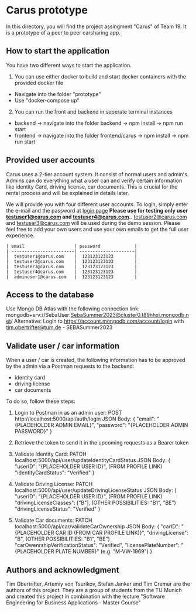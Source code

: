 # Carus prototype

In this directory, you will find the project assingment "Carus" of Team 19. It is a prototype of a peer to peer carsharing app.


## How to start the application

You have two different ways to start the application.

1. You can use either docker to build and start docker containers with the provided docker file 
- Navigate into the folder "prototype"
- Use "docker-compose up"

2. You can run the front and backend in seperate terminal instances
- backend -> navigate into the folder backend -> npm install -> npm run start
- frontend -> navigate into the folder frontend/carus -> npm install -> npm run start

## Provided user accounts

Carus uses a 2-tier account system. It consist of normal users and admin's. Admins can do everything what a user can and verify certain information like identity Card, driving license, car documents. This is crucial for the rental process and will be explained in details later.

We will provide you with four different user accounts. To login, simply enter the e-mail and the password at [login page](http://localhost:3000/login) **Please use for testing only user testuser1@carus.com and testuser4@carus.com.**. testuser2@carus.com and testuser3@carus.com will be used during the demo session. Please feel free to add your own users and use your own emails to get the full user experience.

```
| email                   | password             |
| ------------------------| ---------------------|
|  testuser1@carus.com    |  123123123123        |
|  testuser2@carus.com    |  123123123123        |
|  testuser3@carus.com    |  123123123123        |
|  testuser4@carus.com    |  123123123123        |
|  adminuser1@carus.com   |  123123123123        |
```

## Access to the database
Use Mongo DB Atlas with the following connection link: mongodb+srv://SebaUser:SebaSummer2023@cluster0.t89hhxi.mongodb.net/
Alternative: Login to https://account.mongodb.com/account/login with tim.obertrifter@tum.de - SEBASummer2023

## Validate user / car information
When a user / car is created, the following information has to be approved by the admin via a Postman requests to the backend: 
- identity card
- driving license
- car documents
 
To do so, follow these steps:

1. Login to Postman in as an admin user:
POST http://localhost:5000/api/auth/login
JSON Body:
{
    "email": "{PLACEHOLDER ADMIN EMAIL}",
    "password": "{PLACEHOLDER ADMIN PASSWORD}"
}

2. Retrieve the token to send it in the upcoming requests as a Bearer token

3. Validate Identity Card:
PATCH localhost:5000/api/user/updateIdentityCardStatus
JSON Body:
{
    "userID": "{PLACEHOLDER USER ID}", (FROM PROFILE LINK)
    "identityCardStatus": "Verified"
}

4. Validate Driving License:
PATCH localhost:5000/api/user/updateDrivingLicenseStatus
JSON Body:
{
    "userID": "{PLACEHOLDER USER ID}", (FROM PROFILE LINK)
    "drivingLicenseClasses": ["B"], (OTHER POSSIBILITIES: "B1", "BE")
    "drivingLicenseStatus": "Verified"
}

4. Validate Car documents:
PATCH localhost:5000/api/car/validateCarOwnership
JSON Body:
{
    "carID": "{PLACEHOLDER CAR ID (FROM CAR PROFILE LINK)}",
    "drivingLicense": "B", (OTHER POSSIBILITIES: "B1", "BE")
    "carOwenrshipVerificationStatus": "Verified",
    "licensePlateNumber": "{PLACEHOLDER PLATE NUMBER}" (e.g. "M-VW-1969")
}

## Authors and acknowledgment
Tim Obertrifter, Artemiy von Tsurikov, Stefan Janker and Tim Cremer are the authors of this project. They are a group of students from the TU Munich and created this project in combination with the lecture "Software Engineering for Business Applications - Master Course"

